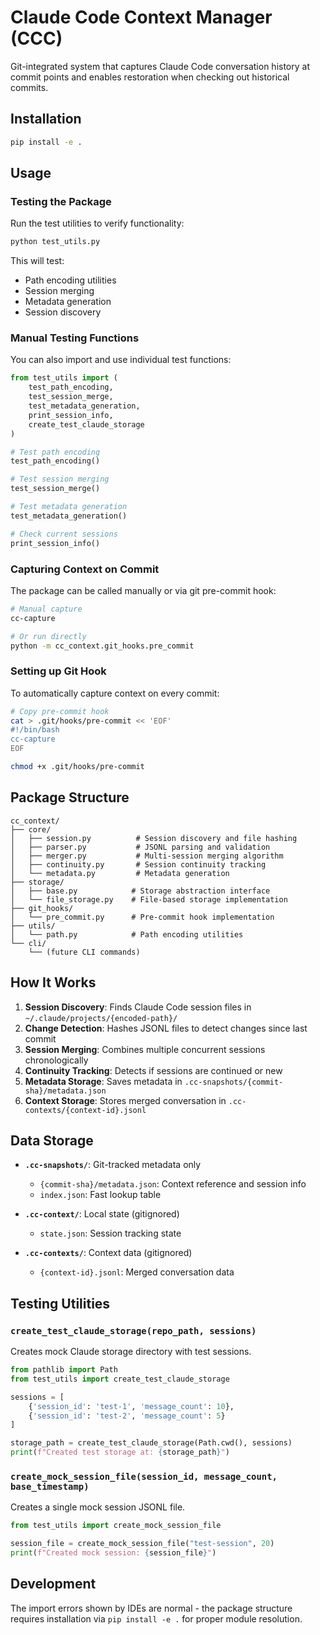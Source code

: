 # Claude Code Context Manager (CCC)

Git-integrated system that captures Claude Code conversation history at commit points and enables restoration when checking out historical commits.

## Installation

```bash
pip install -e .
```

## Usage

### Testing the Package

Run the test utilities to verify functionality:

```bash
python test_utils.py
```

This will test:
- Path encoding utilities
- Session merging
- Metadata generation
- Session discovery

### Manual Testing Functions

You can also import and use individual test functions:

```python
from test_utils import (
    test_path_encoding,
    test_session_merge,
    test_metadata_generation,
    print_session_info,
    create_test_claude_storage
)

# Test path encoding
test_path_encoding()

# Test session merging
test_session_merge()

# Test metadata generation
test_metadata_generation()

# Check current sessions
print_session_info()
```

### Capturing Context on Commit

The package can be called manually or via git pre-commit hook:

```bash
# Manual capture
cc-capture

# Or run directly
python -m cc_context.git_hooks.pre_commit
```

### Setting up Git Hook

To automatically capture context on every commit:

```bash
# Copy pre-commit hook
cat > .git/hooks/pre-commit << 'EOF'
#!/bin/bash
cc-capture
EOF

chmod +x .git/hooks/pre-commit
```

## Package Structure

```
cc_context/
├── core/
│   ├── session.py          # Session discovery and file hashing
│   ├── parser.py           # JSONL parsing and validation
│   ├── merger.py           # Multi-session merging algorithm
│   ├── continuity.py       # Session continuity tracking
│   └── metadata.py         # Metadata generation
├── storage/
│   ├── base.py            # Storage abstraction interface
│   └── file_storage.py    # File-based storage implementation
├── git_hooks/
│   └── pre_commit.py      # Pre-commit hook implementation
├── utils/
│   └── path.py            # Path encoding utilities
└── cli/
    └── (future CLI commands)
```

## How It Works

1. **Session Discovery**: Finds Claude Code session files in `~/.claude/projects/{encoded-path}/`
2. **Change Detection**: Hashes JSONL files to detect changes since last commit
3. **Session Merging**: Combines multiple concurrent sessions chronologically
4. **Continuity Tracking**: Detects if sessions are continued or new
5. **Metadata Storage**: Saves metadata in `.cc-snapshots/{commit-sha}/metadata.json`
6. **Context Storage**: Stores merged conversation in `.cc-contexts/{context-id}.jsonl`

## Data Storage

- **`.cc-snapshots/`**: Git-tracked metadata only
  - `{commit-sha}/metadata.json`: Context reference and session info
  - `index.json`: Fast lookup table
  
- **`.cc-context/`**: Local state (gitignored)
  - `state.json`: Session tracking state
  
- **`.cc-contexts/`**: Context data (gitignored)
  - `{context-id}.jsonl`: Merged conversation data

## Testing Utilities

### `create_test_claude_storage(repo_path, sessions)`
Creates mock Claude storage directory with test sessions.

```python
from pathlib import Path
from test_utils import create_test_claude_storage

sessions = [
    {'session_id': 'test-1', 'message_count': 10},
    {'session_id': 'test-2', 'message_count': 5}
]

storage_path = create_test_claude_storage(Path.cwd(), sessions)
print(f"Created test storage at: {storage_path}")
```

### `create_mock_session_file(session_id, message_count, base_timestamp)`
Creates a single mock session JSONL file.

```python
from test_utils import create_mock_session_file

session_file = create_mock_session_file("test-session", 20)
print(f"Created mock session: {session_file}")
```

## Development

The import errors shown by IDEs are normal - the package structure requires installation via `pip install -e .` for proper module resolution.
